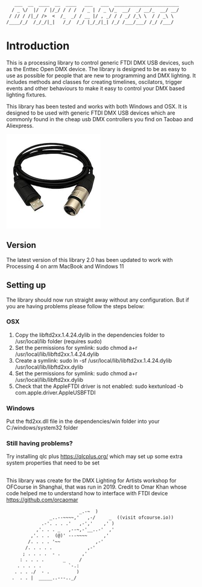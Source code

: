 	   ___  __  ____  __  ____   ___   ___  ________________________
	  / _ \/  |/  / |/_/ / / /  / _ | / _ \/_  __/  _/ __/_  __/ __/
	 / // / /|_/ />  <  /_  _/ / __ |/ , _/ / / _/ /_\ \  / / _\ \  
	/____/_/  /_/_/|_|   /_/  /_/ |_/_/|_| /_/ /___/___/ /_/ /___/  
                                                                
# Introduction
This is a processing library to control generic FTDI DMX USB devices, such as the Enttec Open DMX device. The library is designed to be as easy to use as possible for people 
that are new to programming and DMX lighting. It includes methods and classes for creating timelines, oscilators, trigger events and other behaviours to make it easy to control 
your DMX based lighting fixtures.

This library has been tested and works with both Windows and OSX. It is designed to be used with generic FTDI DMX USB devices which are commonly found in the cheap usb DMX 
controllers you find on Taobao and Aliexpress. 

![USB DMX Device](https://github.com/jaysonh/Dmx4Artists/blob/main/assets/images/usb-dmx.jpg)

## Version
The latest version of this library 2.0 has been updated to work with Processing 4 on arm MacBook and Windows 11

## Setting up

The library should now run straight away without any configuration. But if you are having problems please follow the steps below:

### OSX
1. Copy the libftd2xx.1.4.24.dylib in the dependencies folder to /usr/local/lib folder (requires sudo)
2. Set the permissions for symlink: sudo chmod a+r /usr/local/lib/libftd2xx.1.4.24.dylib
3. Create a symlink: sudo ln -sf /usr/local/lib/libftd2xx.1.4.24.dylib /usr/local/lib/libftd2xx.dylib
4. Set the permissions for symlink: sudo chmod a+r /usr/local/lib/libftd2xx.dylib
5. Check that the AppleFTDI driver is not enabled: sudo kextunload -b com.apple.driver.AppleUSBFTDI

### Windows

Put the ftd2xx.dll file in the dependencies/win folder into your C:/windows/system32 folder

### Still having problems?

Try installing qlc plus https://qlcplus.org/ which may set up some extra system properties that need to be set

##


This library was create for the DMX Lighting for Artists workshop for OFCourse in Shanghai, that was run in 2019. Credit to Omar Khan whose code helped me to understand how to interface with FTDI device https://github.com/orcaomar

                               _.-~  )
                    _..--~~~~,'   ,-/     _  ((visit ofcourse.io))
                 .-'. . . .'   ,-','    ,' )
               ,'. . . _   ,--~,-'__..-'  ,'
             ,'. . .  (@)' ---~~~~      ,'
            /. . . . '~~             ,-'
           /. . . . .             ,-'
          ; . . . .  - .        ,'
         : . . . .       _     /
        . . . . .          `-.:
       . . . ./  - .          )
      .  . . |  _____..---.._/               

